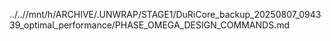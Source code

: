 ../..//mnt/h/ARCHIVE/.UNWRAP/STAGE1/DuRiCore_backup_20250807_094339_optimal_performance/PHASE_OMEGA_DESIGN_COMMANDS.md